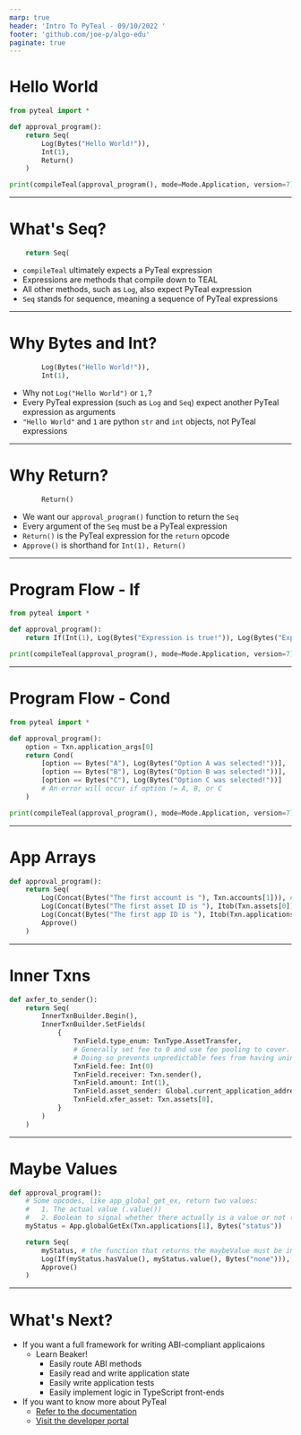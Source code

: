 ```yaml
---
marp: true
header: 'Intro To PyTeal - 09/10/2022 '
footer: 'github.com/joe-p/algo-edu'
paginate: true
---
```


# Hello World

```py
from pyteal import *

def approval_program():
    return Seq(
        Log(Bytes("Hello World!")),
        Int(1),
        Return()
    )

print(compileTeal(approval_program(), mode=Mode.Application, version=7))
```
--- 

# What's Seq?

```py
    return Seq(
```

* `compileTeal` ultimately expects a PyTeal expression
* Expressions are methods that compile down to TEAL
* All other methods, such as `Log`, also expect PyTeal expression
* `Seq` stands for sequence, meaning a sequence of PyTeal expressions

---

# Why Bytes and Int?

```py
        Log(Bytes("Hello World!")),
        Int(1),
```

* Why not `Log("Hello World")` or `1,`?
* Every PyTeal expression (such as `Log` and `Seq`) expect another PyTeal expression as arguments
* `"Hello World"` and `1` are python `str` and `int` objects, not PyTeal expressions

---

# Why Return?
```py
        Return()
```

* We want our `approval_program()` function to return the `Seq`
* Every argument of the `Seq` must be a PyTeal expression
* `Return()` is the PyTeal expression for the `return` opcode
* `Approve()` is shorthand for `Int(1), Return()`

---

# Program Flow - If

```py
from pyteal import *

def approval_program():
    return If(Int(1), Log(Bytes("Expression is true!")), Log(Bytes("Expression is false!")))

print(compileTeal(approval_program(), mode=Mode.Application, version=7))
```
---

# Program Flow - Cond

```py
from pyteal import *

def approval_program():
    option = Txn.application_args[0]
    return Cond(
        [option == Bytes("A"), Log(Bytes("Option A was selected!"))],
        [option == Bytes("B"), Log(Bytes("Option B was selected!"))],
        [option == Bytes("C"), Log(Bytes("Option C was selected!"))]
        # An error will occur if option != A, B, or C
    )

print(compileTeal(approval_program(), mode=Mode.Application, version=7))
```

---
# App Arrays

```py
def approval_program():
    return Seq(
        Log(Concat(Bytes("The first account is "), Txn.accounts[1])), # Txn.accounts[0] is always sender
        Log(Concat(Bytes("The first asset ID is "), Itob(Txn.assets[0]))),
        Log(Concat(Bytes("The first app ID is "), Itob(Txn.applications[0]))),
        Approve()
    )
```
---

# Inner Txns

```py
def axfer_to_sender():
    return Seq(
        InnerTxnBuilder.Begin(),
        InnerTxnBuilder.SetFields(
            {
                TxnField.type_enum: TxnType.AssetTransfer,
                # Generally set fee to 0 and use fee pooling to cover.
                # Doing so prevents unpredictable fees from having unintended consequences during congestion.
                TxnField.fee: Int(0)
                TxnField.receiver: Txn.sender(),
                TxnField.amount: Int(1),
                TxnField.asset_sender: Global.current_application_address(),
                TxnField.xfer_asset: Txn.assets[0],
            }
        )
    )
```
---

# Maybe Values

```py
def approval_program():
    # Some opcodes, like app_global_get_ex, return two values:
    #   1. The actual value (.value())
    #   2. Boolean to signal whether there actually is a value or not (.hasValue())
    myStatus = App.globalGetEx(Txn.applications[1], Bytes("status"))

    return Seq(
        myStatus, # the function that returns the maybeValue must be in the sequence
        Log(If(myStatus.hasValue(), myStatus.value(), Bytes("none"))),
        Approve()
    )
```

---

# What's Next?

* If you want a full framework for writing ABI-compliant applicaions
  * Learn Beaker!
    * Easily route ABI methods
    * Easily read and write application state
    * Easily write application tests
    * Easily implement logic in TypeScript front-ends
* If you want to know more about PyTeal
  * [Refer to the documentation](https://pyteal.readthedocs.io/en/latest/)
  * [Visit the developer portal](https://developer.algorand.org/docs/get-details/dapps/pyteal/)